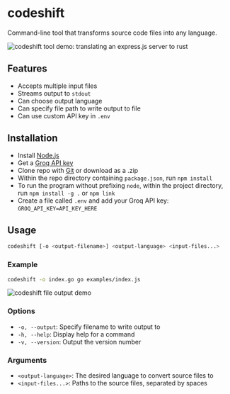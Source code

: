 # codeshift

Command-line tool that transforms source code files into any language.

![codeshift tool demo: translating an express.js server to rust](https://dev-to-uploads.s3.amazonaws.com/uploads/articles/1bphaoatr4iig56ac2z4.gif)

## Features

- Accepts multiple input files
- Streams output to `stdout`
- Can choose output language
- Can specify file path to write output to file
- Can use custom API key in `.env`

## Installation

- Install [Node.js](https://nodejs.org/en)
- Get a [Groq API key](https://console.groq.com/docs/quickstart)
- Clone repo with [Git](https://git-scm.com/) or download as a .zip
- Within the repo directory containing `package.json`, run `npm install`
- To run the program without prefixing `node`, within the project directory, run `npm install -g .` or `npm link`
- Create a file called `.env` and add your Groq API key: `GROQ_API_KEY=API_KEY_HERE`

## Usage

```bash
codeshift [-o <output-filename>] <output-language> <input-files...>
```

### Example

```bash
codeshift -o index.go go examples/index.js
```

![codeshift file output demo](https://dev-to-uploads.s3.amazonaws.com/uploads/articles/tqlkq2d1495e6qps5wz3.gif)

### Options

- `-o, --output`: Specify filename to write output to
- `-h, --help`: Display help for a command
- `-v, --version`: Output the version number

### Arguments

- `<output-language>`: The desired language to convert source files to
- `<input-files...>`: Paths to the source files, separated by spaces
